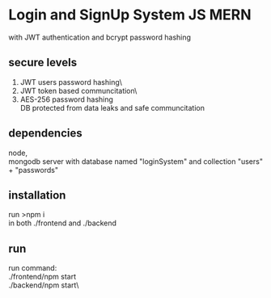 # Login  and SignUp System JS MERN
with JWT authentication and bcrypt password hashing

## secure levels
1. JWT users password hashing\
2. JWT token based communcitation\
3. AES-256 password hashing\
DB protected from data leaks and safe communcitation


## dependencies
node,\
mongodb server with database named "loginSystem" and collection "users" + "passwords"

## installation
run >npm i\
in both ./frontend and ./backend

## run
run command:\
./frontend/npm start\
./backend/npm start\
